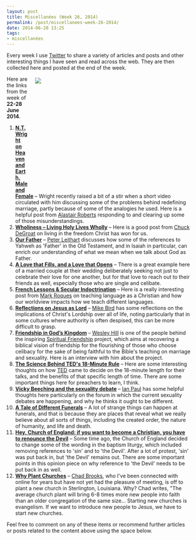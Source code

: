 ```yaml
---
layout: post
title: Miscellanées (Week 26, 2014)
permalink: /post/miscellanees-week-26-2014/
date: 2014-06-28 13:25
tags:
- miscellanées
---
```

Every week I use <a href="http://twitter.com/jakebelder">Twitter</a> to share a variety of articles and posts and other interesting things I have seen and read across the web. They are then collected here and posted at the end of the week.

<div style="float: right; margin: 5px 1px 0px 20px; width: 425px; height: 300px;"><img src="https://dl.dropboxusercontent.com/u/3897986/Jake%20Blog%20Images/Two-People-Walking.jpg"></div>

Here are the links from the week of <strong>22-28 June 2014</strong>.

<ol>
<li><strong><a href="http://bit.ly/1l3aype">N.T. Wright on Heaven and Earth, Male and Female</a></strong> – Wright recently raised a bit of a stir when a short video circulated with him discussing some of the problems behind redefining marriage, partly because of some of the analogies he used. Here is a helpful post from <a href="http://twitter.com/zugzwanged">Alastair Roberts</a> responding to and clearing up some of those misunderstandings.</li>

<li><strong><a href="http://bit.ly/1l3b3iR">Wholiness – Living Holy Lives Wholly</a></strong> – Here is a good post from <a href="http://twitter.com/chuckdegroat">Chuck DeGroat</a> on living in the freedom Christ has won for us.</li>

<li><strong><a href="http://bit.ly/1iprvQf">Our Father</a></strong> – <a href="http://twitter.com/PLeithart">Peter Leithart</a> discusses how some of the references to Yahweh as 'Father' in the Old Testament, and in Isaiah in particular, can enrich our understanding of what we mean when we talk about God as Father.</li>

<li><strong><a href="http://bit.ly/Tp9qWH">A Love that Fills, and a Love that Opens</a></strong> – There is a great example here of a married couple at their wedding deliberately seeking not just to celebrate their love for one another, but for that love to reach out to their friends as well, especially those who are single and celibate.</li>

<li><strong><a href="http://bit.ly/UBHRu2">French Lessons & Secular Indoctrination</a></strong> – Here is a really interesting post from <a href="http://twitter.com/MarkRoques">Mark Roques</a> on teaching language as a Christian and how our worldview impacts how we teach different languages.</li>

<li><strong><a href="http://bit.ly/1rulqSu">Reflections on Jesus as Lord</a></strong> – <a href="http://twitter.com/mbird12">Mike Bird</a> has some reflections on the implications of Christ's Lordship over all of life, noting particularly that in some cultures where authority is often despised, this can be more difficult to grasp.</li>

<li><strong><a href="http://bit.ly/UIZd8g">Friendship in God’s Kingdom</a></strong> – <a href="http://twitter.com/wesleyhill">Wesley Hill</a> is one of the people behind the inspiring <a href="http://spiritualfriendship.org/">Spiritual Friendship</a> project, which aims at recovering a biblical vision of friendship for the flourishing of those who choose celibacy for the sake of being faithful to the Bible's teaching on marriage and sexuality. Here is an interview with him about the project.</li>

<li><strong><a href="http://linkd.in/1o2CNc1">The Science Behind TED's 18-Minute Rule</a></strong> – Here are some interesting thoughts on how <a href="http://www.ted.com">TED</a> came to decide on the 18-minute length for their talks, and the benefits of that specific length of time. There are some important things here for preachers to learn, I think.</li>

<li><strong><a href="http://bit.ly/UMmiqI">Vicky Beeching and the sexuality debate</a></strong> – <a href="http://twitter.com/Psephizo">Ian Paul</a> has some helpful thoughts here particularly on the forum in which the current sexuality debates are happening, and why he thinks it ought to be different.</li>

<li><strong><a href="http://bit.ly/1lkBa51">A Tale of Different Funerals</a></strong> – A lot of strange things can happen at funerals, and that is because they are places that reveal what we really believe about all sorts of things, including the created order, the nature of humanity, and life and death. </li>

<li><strong><a href="http://bit.ly/1poDKzo">Hey, Church of England: if you want to become a Christian, you have to renounce the Devil</a></strong> – Some time ago, the Church of England decided to change some of the wording in the baptism liturgy, which included removing references to 'sin' and to 'the Devil'. After a lot of protest, 'sin' was put back in, but 'the Devil' remains out. There are some important points in this opinion piece on why reference to 'the Devil' needs to be put back in as well.</li>

<li><strong><a href="http://bit.ly/1pGzln5">Why Plant Churches</a></strong> – <a href="http://twitter.com/revchadbrooks">Chad Brooks</a>, who I've been connected with online for years but have not yet had the pleasure of meeting, is off to plant a new church in Sterlington, Louisiana. Why? Chad writes, "The average church plant will bring 6-8 times more new people into faith than an older congregation of the same size... Starting new churches is evangelism. If we want to introduce new people to Jesus, we have to start new churches.</li>
</ol>

Feel free to comment on any of these items or recommend further articles or posts related to the content above using the space below.
